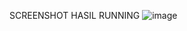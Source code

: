SCREENSHOT HASIL RUNNING
![image](https://github.com/asfiansaputra/Prak_PBM/assets/162483878/0c308f38-dc33-4036-9137-035b8292a862)
